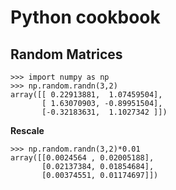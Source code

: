 # Python cookbook

## Random Matrices

```
>>> import numpy as np
>>> np.random.randn(3,2)
array([[ 0.22913881,  1.07459504],
       [ 1.63070903, -0.89951504],
       [-0.32183631,  1.1027342 ]])
```

**Rescale**

```
>>> np.random.randn(3,2)*0.01
array([[0.0024564 , 0.02005188],
       [0.02137384, 0.01854684],
       [0.00374551, 0.01174697]])
```